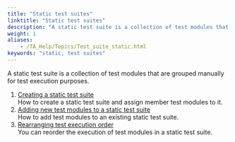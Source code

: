 ```yaml
--- 
title: "Static test suites"
linktitle: "Static test suites"
description: "A static test suite is a collection of test modules that are grouped manually for test execution purposes."
weight: 1
aliases: 
    - /TA_Help/Topics/Test_suite_static.html
keywords: "static, test suites"
---
```


A static test suite is a collection of test modules that are grouped manually for test execution purposes.

1.  [Creating a static test suite](/user-guide/projects-and-project-items/project-items/test-suites/static-test-suites/creating-a-static-test-suite)  
 How to create a static test suite and assign member test modules to it.
2.  [Adding new test modules to a static test suite](/user-guide/projects-and-project-items/project-items/test-suites/static-test-suites/adding-new-test-modules-to-a-static-test-suite)  
How to add test modules to an existing static test suite.
3.  [Rearranging test execution order](/user-guide/projects-and-project-items/project-items/test-suites/static-test-suites/rearranging-test-execution-order)  
You can reorder the execution of test modules in a static test suite.



